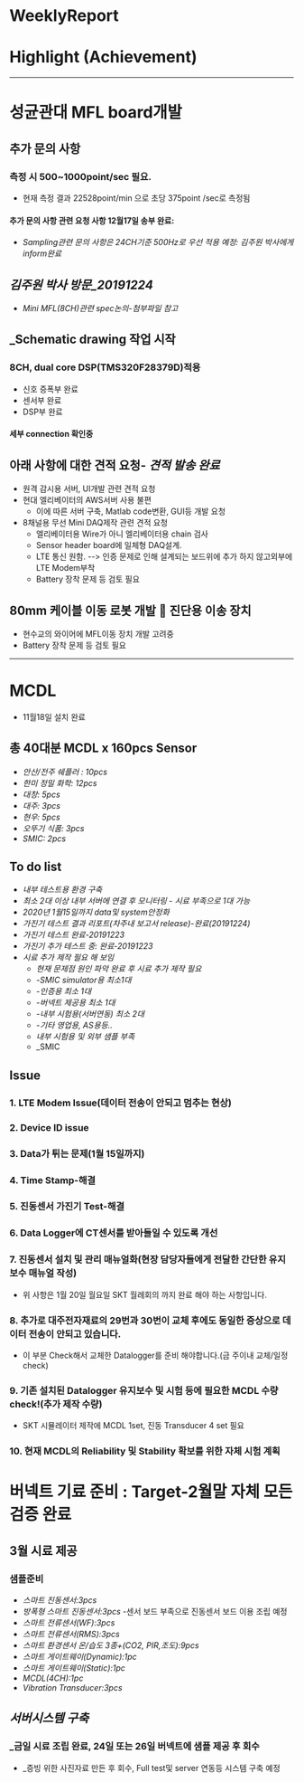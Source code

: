 # WeeklyReport

# Highlight (Achievement)
-----
# 성균관대 MFL board개발
## 추가 문의 사항
### 측정 시 500~1000point/sec 필요.
- 현재 측정 결과 22528point/min 으로 초당 375point /sec로 측정됨
#### 추가 문의 사항 관련 요청 사항 12월17일 송부 완료: 
- _Sampling관련 문의 사항은 24CH기준 500Hz로 우선 적용 예정: 김주원 박사에게 inform완료_
## _김주원 박사 방문_20191224_
- _Mini MFL(8CH)관련 spec논의-첨부파일 참고_
## _Schematic drawing 작업 시작
### 8CH, dual core DSP(TMS320F28379D)적용
- 신호 증폭부 완료
- 센서부 완료
- DSP부 완료
#### 세부 connection 확인중
## 아래 사항에 대한 견적 요청- _견적 발송 완료_
- 원격 감시용 서버, UI개발 관련 견적 요청
- 현대 엘리베이터의 AWS서버 사용 불편
  - 이에 따른 서버 구축, Matlab code변환, GUI등 개발 요청
- 8채널용 무선 Mini DAQ제작 관련 견적 요청
  - 엘리베이터용 Wire가 아니 엘리베이터용 chain 검사
  - Sensor header board에 일체형 DAQ설계.
  - LTE 통신 원함. --> 인증 문제로 인해 설계되는 보드위에 추가 하지 않고외부에 LTE Modem부착
  - Battery 장착 문제 등 검토 필요
## 80mm 케이블 이동 로봇 개발  진단용 이송 장치
- 현수교의 와이어에 MFL이동 장치 개발 고려중
- Battery 장착 문제 등 검토 필요
-----
# MCDL
- 11월18일 설치 완료
## 총 40대분 MCDL x 160pcs Sensor
- _안산/전주 쉐플러 : 10pcs_
- _한미 정밀 화학: 12pcs_
- _대창: 5pcs_
- _대주: 3pcs_
- _현우: 5pcs_
- _오뚜기 식품: 3pcs_
- _SMIC: 2pcs_
## To do list
- _내부 테스트용 환경 구축_
- _최소 2대 이상 내부 서버에 연결 후 모니터링 - 시료 부족으로 1대 가능_
- _2020년 1월15일까지 data및 system안정화_
- _가진기 테스트 결과 리포트(차주내 보고서 release)-완료(20191224)_
- _가진기 테스트 완료-20191223_
- _가진기 추가 테스트 중: 완료-20191223_
- _시료 추가 제작 필요 해 보임_
  - _현재 문제점 원인 파악 완료 후 시료 추가 제작 필요_
  -  -_SMIC simulator용 최소1대_
  -  -_인증용 최소 1대_
  -  -_버넥트 제공용 최소 1대_
  -  -_내부 시험용(서버연동) 최소 2대_
  -  -_기타 영업용, AS용등.._
  - _내부 시험용 및 외부 샘플 부족_
  - _SMIC 
## Issue
### 1. LTE Modem Issue(데이터 전송이 안되고 멈추는 현상)
### 2. Device ID issue
### 3. Data가 튀는 문제(1월 15일까지)
### 4. Time Stamp-해결
### 5. 진동센서 가진기 Test-해결
### 6. Data Logger에 CT센서를 받아들일 수 있도록 개선
### 7. 진동센서 설치 및 관리 매뉴얼화(현장 담당자들에게 전달한 간단한 유지보수 매뉴얼 작성)
- 위 사항은 1월 20일 월요일 SKT 월례회의 까지 완료 해야 하는 사항입니다.

### 8. 추가로 대주전자재료의 29번과 30번이 교체 후에도 동일한 증상으로 데이터 전송이 안되고 있습니다.
- 이 부분 Check해서 교체한 Datalogger를 준비 해야합니다.(금 주이내 교체/일정 check)
### 9. 기존 설치된 Datalogger 유지보수 및 시험 등에 필요한 MCDL 수량 check!(추가 제작 수량)
- SKT 시뮬레이터 제작에 MCDL 1set, 진동 Transducer 4 set 필요
### 10. 현재 MCDL의 Reliability 및 Stability 확보를 위한 자체 시험 계획

# 버넥트 기료 준비 : Target-2월말 자체 모든 검증 완료
## 3월 시료 제공
### 샘플준비
- _스마트 진동센서:3pcs_
- _방폭형 스마트 진동센서:3pcs_
    -센서 보드 부족으로 진동센서 보드 이용 조립 예정
- _스마트 전류센서(WF):3pcs_
- _스마트 전류센서(RMS):3pcs_
- _스마트 환경센서 온/습도 3종+(CO2, PIR,조도):9pcs_
- _스마트 게이트웨이(Dynamic):1pc_
- _스마트 게이트웨이(Static):1pc_
- _MCDL(4CH):1pc_
- _Vibration Transducer:3pcs_
## _서버시스템 구축_
### _금일 시료 조립 완료, 24일 또는 26일 버넥트에 샘플 제공 후 회수
- _증빙 위한 사진자료 만든 후 회수, Full test및 server 연동등 시스템 구축 예정 
